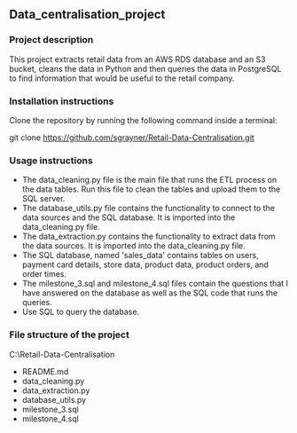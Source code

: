 ## Data_centralisation_project

### Project description
This project extracts retail data from an AWS RDS database and an S3 bucket, cleans the data in Python and then queries the data in PostgreSQL to find information that would be useful to the retail company.

### Installation instructions

Clone the repository by running the following command inside a terminal:

git clone https://github.com/sgrayner/Retail-Data-Centralisation.git

### Usage instructions

- The data_cleaning.py file is the main file that runs the ETL process on the data tables. Run this file to clean the tables and upload them to the SQL server.
- The database_utils.py file contains the functionality to connect to the data sources and the SQL database. It is imported into the data_cleaning.py file.
- The data_extraction.py contains the functionality to extract data from the data sources. It is imported into the data_cleaning.py file.
- The SQL database, named 'sales_data' contains tables on users, payment card details, store data, product data, product orders, and order times.
- The milestone_3.sql and milestone_4.sql files contain the questions that I have answered on the database as well as the SQL code that runs the queries.
- Use SQL to query the database.

### File structure of the project

C:\Retail-Data-Centralisation
   - README.md
   - data_cleaning.py
   - data_extraction.py
   - database_utils.py
   - milestone_3.sql
   - milestone_4.sql
